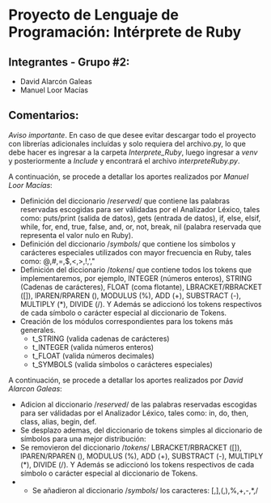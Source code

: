 # Proyecto de Lenguaje de Programación: Intérprete de Ruby

## Integrantes - Grupo #2:
- David Alarcón Galeas
- Manuel Loor Macías

## Comentarios:

*Aviso importante*. En caso de que desee evitar descargar todo el proyecto con librerías adicionales incluídas y solo requiera del archivo.py, lo que debe hacer es ingresar a la carpeta *Interprete_Ruby*, luego ingresar a *venv* y posteriormente a *Include* y encontrará el archivo *interpreteRuby.py*.

A continuación, se procede a detallar los aportes realizados por *Manuel Loor Macías*:

- Definición del diccionario /*reserved*/ que contiene las palabras reservadas escogidas para ser válidadas por el Analizador Léxico, tales como: puts/print (salida de datos), gets (entrada de datos), if, else, elsif, while, for, end, true, false, and, or, not, break, nil (palabra reservada que representa el valor nulo en Ruby).
- Definición del diccionario /*symbols*/ que contiene los símbolos y carácteres especiales utilizados con mayor frecuencia en Ruby, tales como: @,#,=,$,<,>,!,',"
- Definición del diccionario /*tokens*/ que contiene todos los tokens que implementaremos, por ejemplo, INTEGER (números enteros), STRING (Cadenas de carácteres), FLOAT (coma flotante), LBRACKET/RBRACKET ([]), lPAREN/RPAREN (), MODULUS (%), ADD (+), SUBSTRACT (-), MULTIPLY (*), DIVIDE (/). Y Además se adiccionó los tokens respectivos de cada símbolo o carácter especial al diccionario de Tokens.
- Creación de los módulos correspondientes para los tokens más generales.
  - t_STRING (valida cadenas de carácteres)
  - t_INTEGER (valida números enteros)
  - t_FLOAT (valida números decimales)
  - t_SYMBOLS (valida símbolos o carácteres especiales)

A continuación, se procede a detallar los aportes realizados por *David Alarcon Galeas*:

- Adicion al diccionario /*reserved*/ de las palabras reservadas escogidas para ser válidadas por el Analizador Léxico, tales como: in, do, then, class, alias, begin, def.
- Se desplazo ademas, del diccionario de tokens simples al diccionario de símbolos para una mejor distribución:
- Se removieron del diccionario /*tokens*/ LBRACKET/RBRACKET ([]), lPAREN/RPAREN (), MODULUS (%), ADD (+), SUBSTRACT (-), MULTIPLY (*), DIVIDE (/). Y Además se adiccionó los tokens respectivos de cada símbolo o carácter especial al diccionario de Tokens.
- - Se añadieron al diccionario /*symbols*/ los caracteres: [,],(,),%,+,-,*,/
